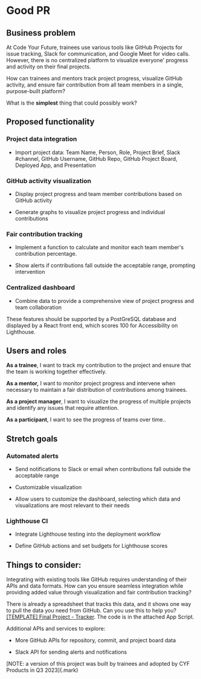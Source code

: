 # Good PR

## Business problem

At Code Your Future, trainees use various tools like GitHub Projects for
issue tracking, Slack for communication, and Google Meet for video
calls. However, there is no centralized platform to visualize everyone'
progress and activity on their final projects.

How can trainees and mentors track project progress, visualize GitHub
activity, and ensure fair contribution from all team members in a
single, purpose-built platform?

What is the **simplest** thing that could possibly work?

## Proposed functionality

### Project data integration

- Import project data: Team Name, Person, Role, Project Brief, Slack
  #channel, GitHub Username, GitHub Repo, GitHub Project Board,
  Deployed App, and Presentation

### GitHub activity visualization

- Display project progress and team member contributions based on
  GitHub activity

- Generate graphs to visualize project progress and individual
  contributions

### Fair contribution tracking

- Implement a function to calculate and monitor each team member\'s
  contribution percentage.

- Show alerts if contributions fall outside the acceptable range,
  prompting intervention

###

### Centralized dashboard

- Combine data to provide a comprehensive view of project progress and
  team collaboration

These features should be supported by a PostGreSQL database and
displayed by a React front end, which scores 100 for Accessibility on
Lighthouse.

## Users and roles

**As a trainee**, I want to track my contribution to the project and
ensure that the team is working together effectively.

**As a mentor,** I want to monitor project progress and intervene when
necessary to maintain a fair distribution of contributions among
trainees.

**As a project manager**, I want to visualize the progress of multiple
projects and identify any issues that require attention.

**As a participant**, I want to see the progress of teams over time..

## Stretch goals

### Automated alerts

- Send notifications to Slack or email when contributions fall outside
  the acceptable range

- Customizable visualization

- Allow users to customize the dashboard, selecting which data and
  visualizations are most relevant to their needs

### Lighthouse CI

- Integrate Lighthouse testing into the deployment workflow

- Define GitHub actions and set budgets for Lighthouse scores

## Things to consider:

Integrating with existing tools like GitHub requires understanding of
their APIs and data formats. How can you ensure seamless integration
while providing added value through visualization and fair contribution
tracking?

There is already a spreadsheet that tracks this data, and it shows one
way to pull the data you need from GitHub. Can you use this to help you?
[\[TEMPLATE\] Final Project -
Tracker](https://docs.google.com/spreadsheets/d/16vSSJgzCZJKF-2pwuBTkKjJJJ9i1CGRqMbYB-HEO5mo/edit?usp=sharing).
The code is in the attached App Script.

Additional APIs and services to explore:

- More GitHub APIs for repository, commit, and project board data

- Slack API for sending alerts and notifications

[NOTE: a version of this project was built by trainees and adopted by
CYF Products in Q3 2023]{.mark}
